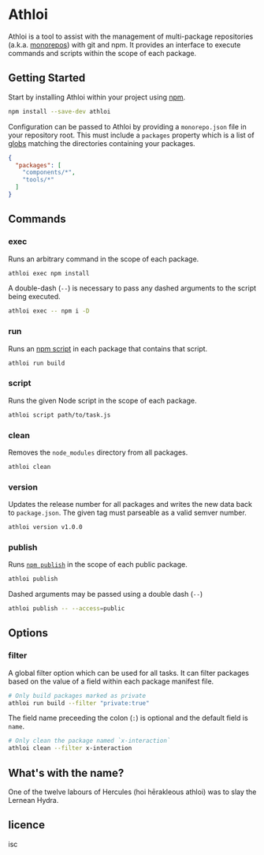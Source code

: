 # Athloi

Athloi is a tool to assist with the management of multi-package repositories (a.k.a. [monorepos]) with git and npm. It provides an interface to execute commands and scripts within the scope of each package.

[monorepos]: https://github.com/babel/babel/blob/master/doc/design/monorepo.md
[lerna]: https://lernajs.io/

## Getting Started

Start by installing Athloi within your project using [npm].

```sh
npm install --save-dev athloi
```

[npm]: https://www.npmjs.com/

Configuration can be passed to Athloi by providing a `monorepo.json` file in your repository root. This must include a `packages` property which is a list of [globs] matching the directories containing your packages.

```json
{
  "packages": [
    "components/*",
    "tools/*"
  ]
}
```

[globs]: https://en.wikipedia.org/wiki/Glob_(programming)


## Commands

### exec

Runs an arbitrary command in the scope of each package.

```sh
athloi exec npm install
```

A double-dash (`--`) is necessary to pass any dashed arguments to the script being executed.

```sh
athloi exec -- npm i -D
```

### run

Runs an [npm script] in each package that contains that script.

```sh
athloi run build
```

[npm script]: https://docs.npmjs.com/misc/scripts

### script

Runs the given Node script in the scope of each package.

```sh
athloi script path/to/task.js
```

### clean

Removes the `node_modules` directory from all packages.

```sh
athloi clean
```

### version

Updates the release number for all packages and writes the new data back to `package.json`. The given tag must parseable as a valid semver number.

```sh
athloi version v1.0.0
```

### publish

Runs [`npm publish`][npm-publish] in the scope of each public package.

```sh
athloi publish
```

Dashed arguments may be passed using a double dash (`--`)

```sh
athloi publish -- --access=public
```

[npm-publish]: https://docs.npmjs.com/cli/publish


## Options

### filter

A global filter option which can be used for all tasks. It can filter packages based on the value of a field within each package manifest file.

```sh
# Only build packages marked as private
athloi run build --filter "private:true"
```

The field name preceeding the colon (`:`) is optional and the default field is `name`.

```sh
# Only clean the package named `x-interaction`
athloi clean --filter x-interaction
```


## What's with the name?

One of the twelve labours of Hercules (hoi hērakleous athloi) was to slay the Lernean Hydra.


## licence

isc

